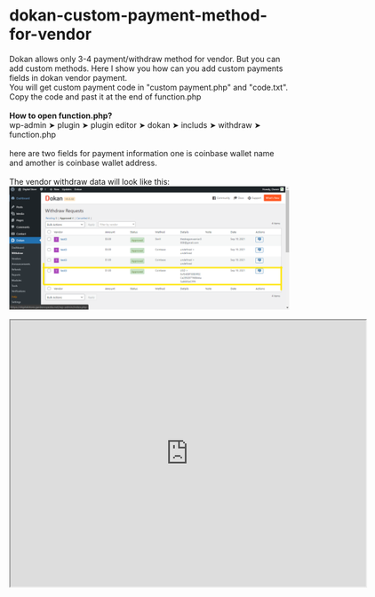 # dokan-custom-payment-method-for-vendor
Dokan allows only 3-4 payment/withdraw method for vendor. But you can add custom methods. Here I show you how can you add custom payments fields in dokan vendor payment.<br>
You will get custom payment code in "custom payment.php" and "code.txt". Copy the code and past it at the end of function.php<br><br><b>How to open function.php?</b><br>
wp-admin ➤ plugin ➤ plugin editor ➤ dokan ➤ includs ➤ withdraw ➤ function.php<br><br>
here are two fields for payment information one is coinbase wallet name and amother is coinbase wallet address. <br><br>
The vendor withdraw data will look like this:<br>
![coinbase payment details](https://github.com/aknahin/dokan-custom-payment-method-for-vendor/blob/main/Payment%20details%20preview.png?raw=true)
<br>
<iframe src="https://drive.google.com/file/d/1Us3m8Kn6wClf_FzCB-zkszsRTyFyvnv2/preview" width="640" height="480" allow="autoplay"></iframe>
